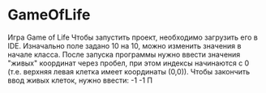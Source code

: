# GameOfLife
Игра Game of Life
Чтобы запустить проект, необходимо загрузить его в IDE. 
Изначально поле задано 10 на 10, можно изменить значения в начале класса.
После запуска программы нужно ввести значения "живых" координат через пробел,
при этом индексы начинаются с 0 (т.е. верхняя левая клетка имеет координаты (0,0)).
Чтобы закончить ввод живых клеток, нужно ввести: -1 -1
П

